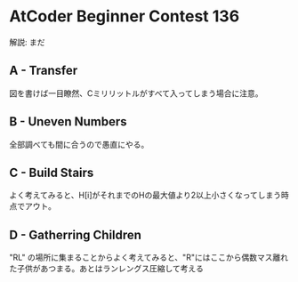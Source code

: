 # AtCoder Beginner Contest 136

解説: まだ

## A - Transfer

図を書けば一目瞭然、Cミリリットルがすべて入ってしまう場合に注意。

## B - Uneven Numbers

全部調べても間に合うので愚直にやる。

## C - Build Stairs

よく考えてみると、H[i]がそれまでのHの最大値より2以上小さくなってしまう時点でアウト。

## D - Gatherring Children

"RL" の場所に集まることからよく考えてみると、"R"にはここから偶数マス離れた子供があつまる。あとはランレングス圧縮して考える

